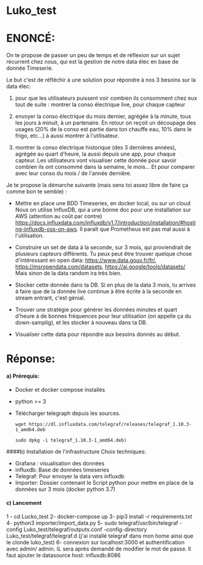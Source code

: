 # Luko_test
# ENONCÉ:

On te propose de passer un peu de temps et de réflexion sur un sujet récurrent chez nous, qui est la gestion de notre data élec en base de donnée Timeserie. 

Le but c'est de réfléchir à une solution pour répondre à nos 3 besoins sur la data élec: 

1. pour que les utilisateurs puissent voir combien ils consomment chez eux tout de suite : montrer la conso électrique live, pour chaque capteur

2. envoyer la conso électrique du mois dernier, agrégée à la minute, tous les jours à minuit, à un partenaire. En retour on reçoit un découpage des usages (20% de la conso est partie dans ton chauffe eau, 10% dans le frigo, etc...) à aussi montrer à l'utilisateur.

3. montrer la conso électrique historique (des 3 dernières années), agrégée au quart d'heure, la aussi depuis une app, pour chaque capteur. Les utilisateurs vont visualiser cette donnée pour savoir combien ils ont consommé dans la semaine, le mois... Et pour comparer avec leur conso du mois / de l'année dernière.

Je te propose la démarche suivante (mais sens toi assez libre de faire ça comme bon te semble) :

- Mettre en place une BDD Timeseries, en docker local, ou sur un cloud
Nous on utilise InfluxDB, qui a une bonne doc pour une installation sur AWS (attention au coût par contre) https://docs.influxdata.com/influxdb/v1.7/introduction/installation/#hosting-influxdb-oss-on-aws. Il paraît que Prometheus est pas mal aussi à l'utilisation.

- Construire un set de data à la seconde, sur 3 mois, qui proviendrait de plusieurs capteurs différents. 
Tu peux peut être trouver quelque chose d'intéressant en open data: https://www.data.gouv.fr/fr/, https://msropendata.com/datasets, https://ai.google/tools/datasets/ Mais sinon de la data random ira très bien.

- Stocker cette donnée dans ta DB. Si en plus de la data 3 mois, tu arrives à faire que de la donnée live continue à être écrite à la seconde en stream entrant, c'est génial.

- Trouver une stratégie pour générer les données minutes et quart d'heure à de bonnes fréquences pour leur utilisation (on appelle ça du down-samplig), et les stocker à nouveau dans ta DB.

- Visualiser cette data pour répondre aux besoins donnés au début.


#



# Réponse:
#### a) Prérequis:

  - Docker et docker compose installés
  - python >= 3
  - Télécharger telegraph depuis les sources. 
   
    `wget https://dl.influxdata.com/telegraf/releases/telegraf_1.10.3-1_amd64.deb`
    
    `sudo dpkg -i telegraf_1.10.3-1_amd64.deb)`

####b) Installation de l'infrastructure
Choix techniques:
   - Grafana : visualisation des données
   - influxdb: Base de données timeseries
   - Telegraf: Pour envoyer la data vers influxdb
   - Importer: Dossier contenant le Script python pour mettre en place de la données sur 3 mois (docker python 3.7) 

#### c) Lancement
1 - cd Lucko_test
2- docker-compose up
3- pip3 install -r requirements.txt
4- python3 importer/import_data.py
5- sudo telegraf/usr/bin/telegraf -config Luko_test/telegraf/outputs.conf -config-directory Luko_test/telegraf/telegraf.d (j'ai installé telegraf dans mon home ainsi que le clonde luko_test)
6- connexion sur localhost:3000 et authentification avec admin/ admin. IL sera après demandé de modifier le mot de passe. Il faut ajouter le datasource 
	host: influxdb:8086 